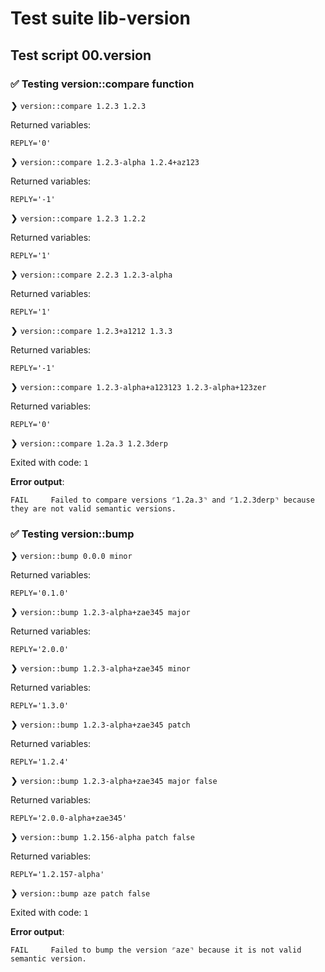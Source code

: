 # Test suite lib-version

## Test script 00.version

### ✅ Testing version::compare function

❯ `version::compare 1.2.3 1.2.3`

Returned variables:

```text
REPLY='0'
```

❯ `version::compare 1.2.3-alpha 1.2.4+az123`

Returned variables:

```text
REPLY='-1'
```

❯ `version::compare 1.2.3 1.2.2`

Returned variables:

```text
REPLY='1'
```

❯ `version::compare 2.2.3 1.2.3-alpha`

Returned variables:

```text
REPLY='1'
```

❯ `version::compare 1.2.3+a1212 1.3.3`

Returned variables:

```text
REPLY='-1'
```

❯ `version::compare 1.2.3-alpha+a123123 1.2.3-alpha+123zer`

Returned variables:

```text
REPLY='0'
```

❯ `version::compare 1.2a.3 1.2.3derp`

Exited with code: `1`

**Error output**:

```text
FAIL     Failed to compare versions ⌜1.2a.3⌝ and ⌜1.2.3derp⌝ because they are not valid semantic versions.
```

### ✅ Testing version::bump

❯ `version::bump 0.0.0 minor`

Returned variables:

```text
REPLY='0.1.0'
```

❯ `version::bump 1.2.3-alpha+zae345 major`

Returned variables:

```text
REPLY='2.0.0'
```

❯ `version::bump 1.2.3-alpha+zae345 minor`

Returned variables:

```text
REPLY='1.3.0'
```

❯ `version::bump 1.2.3-alpha+zae345 patch`

Returned variables:

```text
REPLY='1.2.4'
```

❯ `version::bump 1.2.3-alpha+zae345 major false`

Returned variables:

```text
REPLY='2.0.0-alpha+zae345'
```

❯ `version::bump 1.2.156-alpha patch false`

Returned variables:

```text
REPLY='1.2.157-alpha'
```

❯ `version::bump aze patch false`

Exited with code: `1`

**Error output**:

```text
FAIL     Failed to bump the version ⌜aze⌝ because it is not valid semantic version.
```

